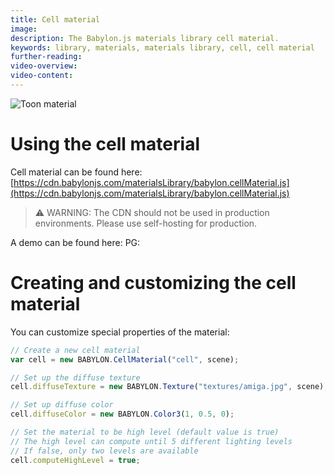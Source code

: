 ```yaml
---
title: Cell material
image:
description: The Babylon.js materials library cell material.
keywords: library, materials, materials library, cell, cell material
further-reading:
video-overview:
video-content:
---
```


![Toon material](/img/extensions/materials/toon.png)

# Using the cell material

Cell material can be found here: [https://cdn.babylonjs.com/materialsLibrary/babylon.cellMaterial.js](https://cdn.babylonjs.com/materialsLibrary/babylon.cellMaterial.js)

> ⚠️ WARNING: The CDN should not be used in production environments. Please use self-hosting for production.

A demo can be found here: PG: <Playground id="#36VUUE" title="Cell Material" description="Example of cell material"/>

# Creating and customizing the cell material

You can customize special properties of the material:

```javascript
// Create a new cell material
var cell = new BABYLON.CellMaterial("cell", scene);

// Set up the diffuse texture
cell.diffuseTexture = new BABYLON.Texture("textures/amiga.jpg", scene);

// Set up diffuse color
cell.diffuseColor = new BABYLON.Color3(1, 0.5, 0);

// Set the material to be high level (default value is true)
// The high level can compute until 5 different lighting levels
// If false, only two levels are available
cell.computeHighLevel = true;
```
